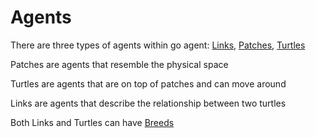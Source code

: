 # Agents

There are three types of agents within go agent: [Links](./links.md), [Patches](./patches.md), [Turtles](./turtles.md)

Patches are agents that resemble the physical space

Turtles are agents that are on top of patches and can move around

Links are agents that describe the relationship between two turtles

Both Links and Turtles can have [Breeds](./breeds.md)